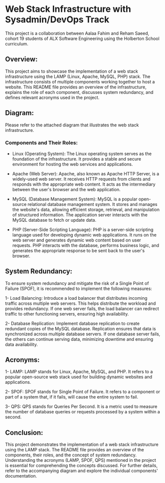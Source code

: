 # Web Stack Infrastructure with Sysadmin/DevOps Track
This project is a collaboration between Aalaa Fahim and Reham Saeed, cohort 19 students of ALX Software Engineering using the Holberton School curriculum.

## Overview:
This project aims to showcase the implementation of a web stack infrastructure using the LAMP (Linux, Apache, MySQL, PHP) stack. The infrastructure consists of multiple components working together to host a website. This README file provides an overview of the infrastructure, explains the role of each component, discusses system redundancy, and defines relevant acronyms used in the project.

## Diagram:
Please refer to the attached diagram that illustrates the web stack infrastructure.

### Components and Their Roles:
- Linux (Operating System): The Linux operating system serves as the foundation of the infrastructure. It provides a stable and secure environment for hosting the web services and applications.

- Apache (Web Server): Apache, also known as Apache HTTP Server, is a widely-used web server. It receives HTTP requests from clients and responds with the appropriate web content. It acts as the intermediary between the user's browser and the web application.

- MySQL (Database Management System): MySQL is a popular open-source relational database management system. It stores and manages the website's data, allowing efficient storage, retrieval, and manipulation of structured information. The application server interacts with the MySQL database to fetch or update data.

- PHP (Server-Side Scripting Language): PHP is a server-side scripting language used for developing dynamic web applications. It runs on the web server and generates dynamic web content based on user requests. PHP interacts with the database, performs business logic, and generates the appropriate response to be sent back to the user's browser.

## System Redundancy:
To ensure system redundancy and mitigate the risk of a Single Point of Failure (SPOF), it is recommended to implement the following measures:

1- Load Balancing: Introduce a load balancer that distributes incoming traffic across multiple web servers. This helps distribute the workload and provides redundancy. If one web server fails, the load balancer can redirect traffic to other functioning servers, ensuring high availability.

2- Database Replication: Implement database replication to create redundant copies of the MySQL database. Replication ensures that data is synchronized across multiple database servers. If one database server fails, the others can continue serving data, minimizing downtime and ensuring data availability.

## Acronyms:
1- LAMP: LAMP stands for Linux, Apache, MySQL, and PHP. It refers to a popular open-source web stack used for building dynamic websites and applications.

2- SPOF: SPOF stands for Single Point of Failure. It refers to a component or part of a system that, if it fails, will cause the entire system to fail.

3- QPS: QPS stands for Queries Per Second. It is a metric used to measure the number of database queries or requests processed by a system within a second.

## Conclusion:
This project demonstrates the implementation of a web stack infrastructure using the LAMP stack. The README file provides an overview of the components, their roles, and the concept of system redundancy. Understanding the acronyms (LAMP, SPOF, QPS) mentioned in the project is essential for comprehending the concepts discussed. For further details, refer to the accompanying diagram and explore the individual components' documentation.


